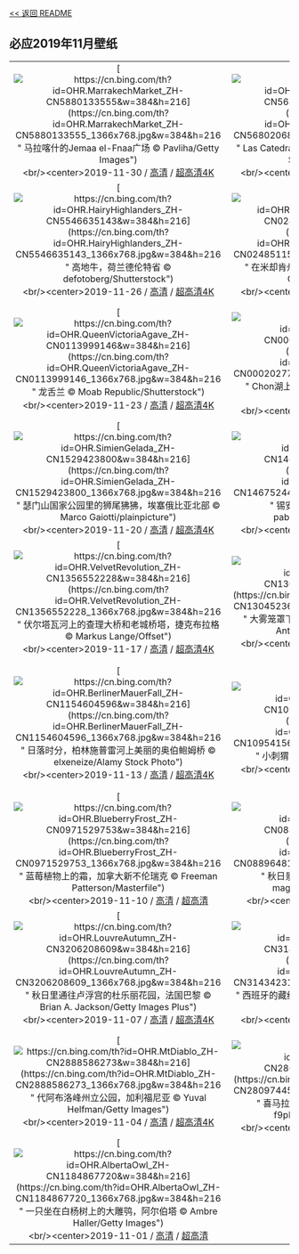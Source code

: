 [<< 返回 README](../../README.md)
## 必应2019年11月壁纸
||||
|:---:|:---:|:---:|
|[![https://cn.bing.com/th?id=OHR.MarrakechMarket_ZH-CN5880133555&w=384&h=216](https://cn.bing.com/th?id=OHR.MarrakechMarket_ZH-CN5880133555_1366x768.jpg&w=384&h=216 " &#10;马拉喀什的Jemaa el-Fnaa广场&#10;© Pavliha/Getty Images")](https://cn.bing.com/search?q=%E9%A9%AC%E6%8B%89%E5%96%80%E4%BB%80%E7%9A%84Jemaa&form=hpcapt&mkt=zh-cn&filters=HpDate:"20191130_1600")<br/><center>2019-11-30 / [高清](https://cn.bing.com/th?id=OHR.MarrakechMarket_ZH-CN5880133555_1920x1200.jpg&w=1920&h=1200) / [超高清4K](https://cn.bing.com/th?id=OHR.MarrakechMarket_ZH-CN5880133555_UHD.jpg&w=3840&h=2160)<center/>|[![https://cn.bing.com/th?id=OHR.LasCatedralesBeach_ZH-CN5680206879&w=384&h=216](https://cn.bing.com/th?id=OHR.LasCatedralesBeach_ZH-CN5680206879_1366x768.jpg&w=384&h=216 " &#10;Las Catedrales海滩，西班牙加利西亚&#10;© Davide Seddio/Getty Images")](https://cn.bing.com/search?q=Las&form=hpcapt&mkt=zh-cn&filters=HpDate:"20191128_1600")<br/><center>2019-11-28 / [高清](https://cn.bing.com/th?id=OHR.LasCatedralesBeach_ZH-CN5680206879_1920x1200.jpg&w=1920&h=1200) / [超高清4K](https://cn.bing.com/th?id=OHR.LasCatedralesBeach_ZH-CN5680206879_UHD.jpg&w=3840&h=2160)<center/>|[![https://cn.bing.com/th?id=OHR.PhoenixAirport_ZH-CN5615941904&w=384&h=216](https://cn.bing.com/th?id=OHR.PhoenixAirport_ZH-CN5615941904_1366x768.jpg&w=384&h=216 " &#10;凤凰城天港国际机场鸟瞰图，亚利桑那&#10;© Nearmap/Getty Images")](https://cn.bing.com/search?q=%E5%87%A4%E5%87%B0%E5%9F%8E%E5%A4%A9%E6%B8%AF%E5%9B%BD%E9%99%85%E6%9C%BA%E5%9C%BA%E9%B8%9F%E7%9E%B0%E5%9B%BE%EF%BC%8C%E4%BA%9A%E5%88%A9%E6%A1%91%E9%82%A3&form=hpcapt&mkt=zh-cn&filters=HpDate:"20191127_1600")<br/><center>2019-11-27 / [高清](https://cn.bing.com/th?id=OHR.PhoenixAirport_ZH-CN5615941904_1920x1200.jpg&w=1920&h=1200) / [超高清4K](https://cn.bing.com/th?id=OHR.PhoenixAirport_ZH-CN5615941904_UHD.jpg&w=3840&h=2160)<center/>|
|[![https://cn.bing.com/th?id=OHR.HairyHighlanders_ZH-CN5546635143&w=384&h=216](https://cn.bing.com/th?id=OHR.HairyHighlanders_ZH-CN5546635143_1366x768.jpg&w=384&h=216 " &#10;高地牛，荷兰德伦特省&#10;© defotoberg/Shutterstock")](https://cn.bing.com/search?q=%E9%AB%98%E5%9C%B0%E7%89%9B%EF%BC%8C%E8%8D%B7%E5%85%B0%E5%BE%B7%E4%BC%A6%E7%89%B9%E7%9C%81&form=hpcapt&mkt=zh-cn&filters=HpDate:"20191126_1600")<br/><center>2019-11-26 / [高清](https://cn.bing.com/th?id=OHR.HairyHighlanders_ZH-CN5546635143_1920x1200.jpg&w=1920&h=1200) / [超高清4K](https://cn.bing.com/th?id=OHR.HairyHighlanders_ZH-CN5546635143_UHD.jpg&w=3840&h=2160)<center/>|[![https://cn.bing.com/th?id=OHR.OverwinteringMonarchs_ZH-CN0248511586&w=384&h=216](https://cn.bing.com/th?id=OHR.OverwinteringMonarchs_ZH-CN0248511586_1366x768.jpg&w=384&h=216 " &#10;在米却肯州越冬的帝王蝶，墨西哥&#10;© Sylvain Cordier/Getty Images")](https://cn.bing.com/search?q=%E5%9C%A8%E7%B1%B3%E5%8D%B4%E8%82%AF%E5%B7%9E%E8%B6%8A%E5%86%AC%E7%9A%84%E5%B8%9D%E7%8E%8B%E8%9D%B6%EF%BC%8C%E5%A2%A8%E8%A5%BF%E5%93%A5&form=hpcapt&mkt=zh-cn&filters=HpDate:"20191125_1600")<br/><center>2019-11-25 / [高清](https://cn.bing.com/th?id=OHR.OverwinteringMonarchs_ZH-CN0248511586_1920x1200.jpg&w=1920&h=1200) / [超高清4K](https://cn.bing.com/th?id=OHR.OverwinteringMonarchs_ZH-CN0248511586_UHD.jpg&w=3840&h=2160)<center/>|[![https://cn.bing.com/th?id=OHR.AtchafalayaCypress_ZH-CN0183179230&w=384&h=216](https://cn.bing.com/th?id=OHR.AtchafalayaCypress_ZH-CN0183179230_1366x768.jpg&w=384&h=216 " &#10;阿查法拉亚盆地中的一棵柏树，路易斯安那州&#10;© Chris Moore/Tandem Still + Motion")](https://cn.bing.com/search?q=%E9%98%BF%E6%9F%A5%E6%B3%95%E6%8B%89%E4%BA%9A%E7%9B%86%E5%9C%B0%E4%B8%AD%E7%9A%84%E4%B8%80%E6%A3%B5%E6%9F%8F%E6%A0%91%EF%BC%8C%E8%B7%AF%E6%98%93%E6%96%AF%E5%AE%89%E9%82%A3%E5%B7%9E&form=hpcapt&mkt=zh-cn&filters=HpDate:"20191124_1600")<br/><center>2019-11-24 / [高清](https://cn.bing.com/th?id=OHR.AtchafalayaCypress_ZH-CN0183179230_1920x1200.jpg&w=1920&h=1200) / [超高清4K](https://cn.bing.com/th?id=OHR.AtchafalayaCypress_ZH-CN0183179230_UHD.jpg&w=3840&h=2160)<center/>|
|[![https://cn.bing.com/th?id=OHR.QueenVictoriaAgave_ZH-CN0113999146&w=384&h=216](https://cn.bing.com/th?id=OHR.QueenVictoriaAgave_ZH-CN0113999146_1366x768.jpg&w=384&h=216 " &#10;龙舌兰&#10;© Moab Republic/Shutterstock")](https://cn.bing.com/search?q=%E9%BE%99%E8%88%8C%E5%85%B0&form=hpcapt&mkt=zh-cn&filters=HpDate:"20191123_1600")<br/><center>2019-11-23 / [高清](https://cn.bing.com/th?id=OHR.QueenVictoriaAgave_ZH-CN0113999146_1920x1200.jpg&w=1920&h=1200) / [超高清4K](https://cn.bing.com/th?id=OHR.QueenVictoriaAgave_ZH-CN0113999146_UHD.jpg&w=3840&h=2160)<center/>|[![https://cn.bing.com/th?id=OHR.SaltireClouds_ZH-CN0002027700&w=384&h=216](https://cn.bing.com/th?id=OHR.SaltireClouds_ZH-CN0002027700_1366x768.jpg&w=384&h=216 " &#10;Chon湖上空的低空云，苏格兰特罗萨克斯&#10;© Alistair Dick/Alamy")](https://cn.bing.com/search?q=Chon%E6%B9%96%E4%B8%8A%E7%A9%BA%E7%9A%84%E4%BD%8E%E7%A9%BA%E4%BA%91%EF%BC%8C%E8%8B%8F%E6%A0%BC%E5%85%B0%E7%89%B9%E7%BD%97%E8%90%A8%E5%85%8B%E6%96%AF&form=hpcapt&mkt=zh-cn&filters=HpDate:"20191122_1600")<br/><center>2019-11-22 / [高清](https://cn.bing.com/th?id=OHR.SaltireClouds_ZH-CN0002027700_1920x1200.jpg&w=1920&h=1200) / [超高清4K](https://cn.bing.com/th?id=OHR.SaltireClouds_ZH-CN0002027700_UHD.jpg&w=3840&h=2160)<center/>|[![https://cn.bing.com/th?id=OHR.BeaujolaisRegion_ZH-CN1585928268&w=384&h=216](https://cn.bing.com/th?id=OHR.BeaujolaisRegion_ZH-CN1585928268_1366x768.jpg&w=384&h=216 " &#10;Lantignie的景色，法国博若莱&#10;© Jon Arnold/Danita Delimont")](https://cn.bing.com/search?q=Lantignie%E7%9A%84%E6%99%AF%E8%89%B2%EF%BC%8C%E6%B3%95%E5%9B%BD%E5%8D%9A%E8%8B%A5%E8%8E%B1&form=hpcapt&mkt=zh-cn&filters=HpDate:"20191121_1600")<br/><center>2019-11-21 / [高清](https://cn.bing.com/th?id=OHR.BeaujolaisRegion_ZH-CN1585928268_1920x1200.jpg&w=1920&h=1200) / [超高清4K](https://cn.bing.com/th?id=OHR.BeaujolaisRegion_ZH-CN1585928268_UHD.jpg&w=3840&h=2160)<center/>|
|[![https://cn.bing.com/th?id=OHR.SimienGelada_ZH-CN1529423800&w=384&h=216](https://cn.bing.com/th?id=OHR.SimienGelada_ZH-CN1529423800_1366x768.jpg&w=384&h=216 " &#10;瑟门山国家公园里的狮尾狒狒，埃塞俄比亚北部&#10;© Marco Gaiotti/plainpicture")](https://cn.bing.com/search?q=%E7%91%9F%E9%97%A8%E5%B1%B1%E5%9B%BD%E5%AE%B6%E5%85%AC%E5%9B%AD%E9%87%8C%E7%9A%84%E7%8B%AE%E5%B0%BE%E7%8B%92%E7%8B%92%EF%BC%8C%E5%9F%83%E5%A1%9E%E4%BF%84%E6%AF%94%E4%BA%9A%E5%8C%97%E9%83%A8&form=hpcapt&mkt=zh-cn&filters=HpDate:"20191120_1600")<br/><center>2019-11-20 / [高清](https://cn.bing.com/th?id=OHR.SimienGelada_ZH-CN1529423800_1920x1200.jpg&w=1920&h=1200) / [超高清4K](https://cn.bing.com/th?id=OHR.SimienGelada_ZH-CN1529423800_UHD.jpg&w=3840&h=2160)<center/>|[![https://cn.bing.com/th?id=OHR.ZionBirthday_ZH-CN1467524477&w=384&h=216](https://cn.bing.com/th?id=OHR.ZionBirthday_ZH-CN1467524477_1366x768.jpg&w=384&h=216 " &#10;锡安国家公园的秋色，犹他州&#10;© pabradyphoto/Getty Images")](https://cn.bing.com/search?q=%E9%94%A1%E5%AE%89%E5%9B%BD%E5%AE%B6%E5%85%AC%E5%9B%AD%E7%9A%84%E7%A7%8B%E8%89%B2%EF%BC%8C%E7%8A%B9%E4%BB%96%E5%B7%9E&form=hpcapt&mkt=zh-cn&filters=HpDate:"20191119_1600")<br/><center>2019-11-19 / [高清](https://cn.bing.com/th?id=OHR.ZionBirthday_ZH-CN1467524477_1920x1200.jpg&w=1920&h=1200) / [超高清4K](https://cn.bing.com/th?id=OHR.ZionBirthday_ZH-CN1467524477_UHD.jpg&w=3840&h=2160)<center/>|[![https://cn.bing.com/th?id=OHR.IchetuckneeRiver_ZH-CN1410417151&w=384&h=216](https://cn.bing.com/th?id=OHR.IchetuckneeRiver_ZH-CN1410417151_1366x768.jpg&w=384&h=216 " &#10;Ichetucknee河的海牛，佛罗里达州&#10;© Jennifer Adler/Alamy")](https://cn.bing.com/search?q=Ichetucknee%E6%B2%B3%E7%9A%84%E6%B5%B7%E7%89%9B%EF%BC%8C%E4%BD%9B%E7%BD%97%E9%87%8C%E8%BE%BE%E5%B7%9E&form=hpcapt&mkt=zh-cn&filters=HpDate:"20191118_1600")<br/><center>2019-11-18 / [高清](https://cn.bing.com/th?id=OHR.IchetuckneeRiver_ZH-CN1410417151_1920x1200.jpg&w=1920&h=1200) / [超高清4K](https://cn.bing.com/th?id=OHR.IchetuckneeRiver_ZH-CN1410417151_UHD.jpg&w=3840&h=2160)<center/>|
|[![https://cn.bing.com/th?id=OHR.VelvetRevolution_ZH-CN1356552228&w=384&h=216](https://cn.bing.com/th?id=OHR.VelvetRevolution_ZH-CN1356552228_1366x768.jpg&w=384&h=216 " &#10;伏尔塔瓦河上的查理大桥和老城桥塔，捷克布拉格&#10;© Markus Lange/Offset")](https://cn.bing.com/search?q=%E4%BC%8F%E5%B0%94%E5%A1%94%E7%93%A6%E6%B2%B3%E4%B8%8A%E7%9A%84%E6%9F%A5%E7%90%86%E5%A4%A7%E6%A1%A5%E5%92%8C%E8%80%81%E5%9F%8E%E6%A1%A5%E5%A1%94%EF%BC%8C%E6%8D%B7%E5%85%8B%E5%B8%83%E6%8B%89%E6%A0%BC&form=hpcapt&mkt=zh-cn&filters=HpDate:"20191117_1600")<br/><center>2019-11-17 / [高清](https://cn.bing.com/th?id=OHR.VelvetRevolution_ZH-CN1356552228_1920x1200.jpg&w=1920&h=1200) / [超高清4K](https://cn.bing.com/th?id=OHR.VelvetRevolution_ZH-CN1356552228_UHD.jpg&w=3840&h=2160)<center/>|[![https://cn.bing.com/th?id=OHR.Nebelmond_ZH-CN1304523635&w=384&h=216](https://cn.bing.com/th?id=OHR.Nebelmond_ZH-CN1304523635_1366x768.jpg&w=384&h=216 " &#10;大雾笼罩下的巴伐利亚阿尔卑斯山脉，德国&#10;© Anton Petrus/Getty Images")](https://cn.bing.com/search?q=%E5%A4%A7%E9%9B%BE%E7%AC%BC%E7%BD%A9%E4%B8%8B%E7%9A%84%E5%B7%B4%E4%BC%90%E5%88%A9%E4%BA%9A%E9%98%BF%E5%B0%94%E5%8D%91%E6%96%AF%E5%B1%B1%E8%84%89%EF%BC%8C%E5%BE%B7%E5%9B%BD&form=hpcapt&mkt=zh-cn&filters=HpDate:"20191116_1600")<br/><center>2019-11-16 / [高清](https://cn.bing.com/th?id=OHR.Nebelmond_ZH-CN1304523635_1920x1200.jpg&w=1920&h=1200) / [超高清4K](https://cn.bing.com/th?id=OHR.Nebelmond_ZH-CN1304523635_UHD.jpg&w=3840&h=2160)<center/>|[![https://cn.bing.com/th?id=OHR.BurgTrifels_ZH-CN1204167722&w=384&h=216](https://cn.bing.com/th?id=OHR.BurgTrifels_ZH-CN1204167722_1366x768.jpg&w=384&h=216 " &#10;秋日雾中清晨里的特里斐斯城堡，德国莱茵兰普法尔茨森林&#10;© Björn Lauer/Getty Images")](https://cn.bing.com/search?q=%E7%A7%8B%E6%97%A5%E9%9B%BE%E4%B8%AD%E6%B8%85%E6%99%A8%E9%87%8C%E7%9A%84%E7%89%B9%E9%87%8C%E6%96%90%E6%96%AF%E5%9F%8E%E5%A0%A1%EF%BC%8C%E5%BE%B7%E5%9B%BD%E8%8E%B1%E8%8C%B5%E5%85%B0%E6%99%AE%E6%B3%95%E5%B0%94%E8%8C%A8%E6%A3%AE%E6%9E%97&form=hpcapt&mkt=zh-cn&filters=HpDate:"20191114_1600")<br/><center>2019-11-14 / [高清](https://cn.bing.com/th?id=OHR.BurgTrifels_ZH-CN1204167722_1920x1200.jpg&w=1920&h=1200) / [超高清4K](https://cn.bing.com/th?id=OHR.BurgTrifels_ZH-CN1204167722_UHD.jpg&w=3840&h=2160)<center/>|
|[![https://cn.bing.com/th?id=OHR.BerlinerMauerFall_ZH-CN1154604596&w=384&h=216](https://cn.bing.com/th?id=OHR.BerlinerMauerFall_ZH-CN1154604596_1366x768.jpg&w=384&h=216 " &#10;日落时分，柏林施普雷河上美丽的奥伯鲍姆桥&#10;© elxeneize/Alamy Stock Photo")](https://cn.bing.com/search?q=%E6%97%A5%E8%90%BD%E6%97%B6%E5%88%86%EF%BC%8C%E6%9F%8F%E6%9E%97%E6%96%BD%E6%99%AE%E9%9B%B7%E6%B2%B3%E4%B8%8A%E7%BE%8E%E4%B8%BD%E7%9A%84%E5%A5%A5%E4%BC%AF%E9%B2%8D%E5%A7%86%E6%A1%A5&form=hpcapt&mkt=zh-cn&filters=HpDate:"20191113_1600")<br/><center>2019-11-13 / [高清](https://cn.bing.com/th?id=OHR.BerlinerMauerFall_ZH-CN1154604596_1920x1200.jpg&w=1920&h=1200) / [超高清4K](https://cn.bing.com/th?id=OHR.BerlinerMauerFall_ZH-CN1154604596_UHD.jpg&w=3840&h=2160)<center/>|[![https://cn.bing.com/th?id=OHR.BabyHedgehog_ZH-CN1095415688&w=384&h=216](https://cn.bing.com/th?id=OHR.BabyHedgehog_ZH-CN1095415688_1366x768.jpg&w=384&h=216 " &#10;小刺猬&#10;© lorenzo104/Getty Images")](https://cn.bing.com/search?q=%E5%B0%8F%E5%88%BA%E7%8C%AC&form=hpcapt&mkt=zh-cn&filters=HpDate:"20191112_1600")<br/><center>2019-11-12 / [高清](https://cn.bing.com/th?id=OHR.BabyHedgehog_ZH-CN1095415688_1920x1200.jpg&w=1920&h=1200) / [超高清4K](https://cn.bing.com/th?id=OHR.BabyHedgehog_ZH-CN1095415688_UHD.jpg&w=3840&h=2160)<center/>|[![https://cn.bing.com/th?id=OHR.MountHowitt_ZH-CN1042812457&w=384&h=216](https://cn.bing.com/th?id=OHR.MountHowitt_ZH-CN1042812457_1366x768.jpg&w=384&h=216 " &#10;阿尔卑斯国家公园豪伊特山上雾中的野花，澳大利亚维多利亚&#10;© Australian Scenics/Photolibrary/Getty Images Plus")](https://cn.bing.com/search?q=%E9%98%BF%E5%B0%94%E5%8D%91%E6%96%AF%E5%9B%BD%E5%AE%B6%E5%85%AC%E5%9B%AD%E8%B1%AA%E4%BC%8A%E7%89%B9%E5%B1%B1%E4%B8%8A%E9%9B%BE%E4%B8%AD%E7%9A%84%E9%87%8E%E8%8A%B1%EF%BC%8C%E6%BE%B3%E5%A4%A7%E5%88%A9%E4%BA%9A%E7%BB%B4%E5%A4%9A%E5%88%A9%E4%BA%9A&form=hpcapt&mkt=zh-cn&filters=HpDate:"20191111_1600")<br/><center>2019-11-11 / [高清](https://cn.bing.com/th?id=OHR.MountHowitt_ZH-CN1042812457_1920x1200.jpg&w=1920&h=1200) / [超高清4K](https://cn.bing.com/th?id=OHR.MountHowitt_ZH-CN1042812457_UHD.jpg&w=3840&h=2160)<center/>|
|[![https://cn.bing.com/th?id=OHR.BlueberryFrost_ZH-CN0971529753&w=384&h=216](https://cn.bing.com/th?id=OHR.BlueberryFrost_ZH-CN0971529753_1366x768.jpg&w=384&h=216 " &#10;蓝莓植物上的霜，加拿大新不伦瑞克&#10;© Freeman Patterson/Masterfile")](https://cn.bing.com/search?q=%E8%93%9D%E8%8E%93%E6%A4%8D%E7%89%A9%E4%B8%8A%E7%9A%84%E9%9C%9C%EF%BC%8C%E5%8A%A0%E6%8B%BF%E5%A4%A7%E6%96%B0%E4%B8%8D%E4%BC%A6%E7%91%9E%E5%85%8B&form=hpcapt&mkt=zh-cn&filters=HpDate:"20191110_1600")<br/><center>2019-11-10 / [高清](https://cn.bing.com/th?id=OHR.BlueberryFrost_ZH-CN0971529753_1920x1200.jpg&w=1920&h=1200) / [超高清](https://cn.bing.com/th?id=OHR.BlueberryFrost_ZH-CN0971529753_UHD.jpg)<center/>|[![https://cn.bing.com/th?id=OHR.KagamiMirror_ZH-CN0889648187&w=384&h=216](https://cn.bing.com/th?id=OHR.KagamiMirror_ZH-CN0889648187_1366x768.jpg&w=384&h=216 " &#10;秋日景色倒映于镜池中，日本长野&#10;© magicflute002/Getty images")](https://cn.bing.com/search?q=%E7%A7%8B%E6%97%A5%E6%99%AF%E8%89%B2%E5%80%92%E6%98%A0%E4%BA%8E%E9%95%9C%E6%B1%A0%E4%B8%AD%EF%BC%8C%E6%97%A5%E6%9C%AC%E9%95%BF%E9%87%8E&form=hpcapt&mkt=zh-cn&filters=HpDate:"20191109_1600")<br/><center>2019-11-09 / [高清](https://cn.bing.com/th?id=OHR.KagamiMirror_ZH-CN0889648187_1920x1200.jpg&w=1920&h=1200) / [超高清](https://cn.bing.com/th?id=OHR.KagamiMirror_ZH-CN0889648187_UHD.jpg)<center/>|[![https://cn.bing.com/th?id=OHR.Lidong2019_ZH-CN0761273672&w=384&h=216](https://cn.bing.com/th?id=OHR.Lidong2019_ZH-CN0761273672_1366x768.jpg&w=384&h=216 " &#10;【今日立冬】&#10;© zhouyousifang/Getty Images")](https://cn.bing.com/search?q=%E3%80%90%E4%BB%8A%E6%97%A5%E7%AB%8B%E5%86%AC%E3%80%91&form=hpcapt&mkt=zh-cn&filters=HpDate:"20191108_1600")<br/><center>2019-11-08 / [高清](https://cn.bing.com/th?id=OHR.Lidong2019_ZH-CN0761273672_1920x1200.jpg&w=1920&h=1200) / [超高清4K](https://cn.bing.com/th?id=OHR.Lidong2019_ZH-CN0761273672_UHD.jpg&w=3840&h=2160)<center/>|
|[![https://cn.bing.com/th?id=OHR.LouvreAutumn_ZH-CN3206208609&w=384&h=216](https://cn.bing.com/th?id=OHR.LouvreAutumn_ZH-CN3206208609_1366x768.jpg&w=384&h=216 " &#10;秋日里通往卢浮宫的杜乐丽花园，法国巴黎&#10;© Brian A. Jackson/Getty Images Plus")](https://cn.bing.com/search?q=%E7%A7%8B%E6%97%A5%E9%87%8C%E9%80%9A%E5%BE%80%E5%8D%A2%E6%B5%AE%E5%AE%AB%E7%9A%84%E6%9D%9C%E4%B9%90%E4%B8%BD%E8%8A%B1%E5%9B%AD%EF%BC%8C%E6%B3%95%E5%9B%BD%E5%B7%B4%E9%BB%8E&form=hpcapt&mkt=zh-cn&filters=HpDate:"20191107_1600")<br/><center>2019-11-07 / [高清](https://cn.bing.com/th?id=OHR.LouvreAutumn_ZH-CN3206208609_1920x1200.jpg&w=1920&h=1200) / [超高清4K](https://cn.bing.com/th?id=OHR.LouvreAutumn_ZH-CN3206208609_UHD.jpg&w=3840&h=2160)<center/>|[![https://cn.bing.com/th?id=OHR.CrocusSativus_ZH-CN3143423131&w=384&h=216](https://cn.bing.com/th?id=OHR.CrocusSativus_ZH-CN3143423131_1366x768.jpg&w=384&h=216 " &#10;西班牙的藏红花&#10;© Juan-Carlos Munoz/Minden Pictures")](https://cn.bing.com/search?q=%E8%A5%BF%E7%8F%AD%E7%89%99%E7%9A%84%E8%97%8F%E7%BA%A2%E8%8A%B1&form=hpcapt&mkt=zh-cn&filters=HpDate:"20191106_1600")<br/><center>2019-11-06 / [高清](https://cn.bing.com/th?id=OHR.CrocusSativus_ZH-CN3143423131_1920x1200.jpg&w=1920&h=1200) / [超高清8K](https://cn.bing.com/th?id=OHR.CrocusSativus_ZH-CN3143423131_UHD.jpg)<center/>|[![https://cn.bing.com/th?id=OHR.CamelsBalloons_ZH-CN3086626309&w=384&h=216](https://cn.bing.com/th?id=OHR.CamelsBalloons_ZH-CN3086626309_1366x768.jpg&w=384&h=216 " &#10;普什卡骆驼节上的骆驼与牧民，印度拉贾斯坦邦&#10;© Anand Purohit/Getty Images")](https://cn.bing.com/search?q=%E6%99%AE%E4%BB%80%E5%8D%A1%E9%AA%86%E9%A9%BC%E8%8A%82%E4%B8%8A%E7%9A%84%E9%AA%86%E9%A9%BC%E4%B8%8E%E7%89%A7%E6%B0%91%EF%BC%8C%E5%8D%B0%E5%BA%A6%E6%8B%89%E8%B4%BE%E6%96%AF%E5%9D%A6%E9%82%A6&form=hpcapt&mkt=zh-cn&filters=HpDate:"20191105_1600")<br/><center>2019-11-05 / [高清](https://cn.bing.com/th?id=OHR.CamelsBalloons_ZH-CN3086626309_1920x1200.jpg&w=1920&h=1200) / [超高清4K](https://cn.bing.com/th?id=OHR.CamelsBalloons_ZH-CN3086626309_UHD.jpg&w=3840&h=2160)<center/>|
|[![https://cn.bing.com/th?id=OHR.MtDiablo_ZH-CN2888586273&w=384&h=216](https://cn.bing.com/th?id=OHR.MtDiablo_ZH-CN2888586273_1366x768.jpg&w=384&h=216 " &#10;代阿布洛峰州立公园，加利福尼亚&#10;© Yuval Helfman/Getty Images")](https://cn.bing.com/search?q=%E4%BB%A3%E9%98%BF%E5%B8%83%E6%B4%9B%E5%B3%B0%E5%B7%9E%E7%AB%8B%E5%85%AC%E5%9B%AD%EF%BC%8C%E5%8A%A0%E5%88%A9%E7%A6%8F%E5%B0%BC%E4%BA%9A&form=hpcapt&mkt=zh-cn&filters=HpDate:"20191104_1600")<br/><center>2019-11-04 / [高清](https://cn.bing.com/th?id=OHR.MtDiablo_ZH-CN2888586273_1920x1200.jpg&w=1920&h=1200) / [超高清4K](https://cn.bing.com/th?id=OHR.MtDiablo_ZH-CN2888586273_UHD.jpg&w=3840&h=2160)<center/>|[![https://cn.bing.com/th?id=OHR.ChandraTal_ZH-CN2809744505&w=384&h=216](https://cn.bing.com/th?id=OHR.ChandraTal_ZH-CN2809744505_1366x768.jpg&w=384&h=216 " &#10;喜马拉雅山脉的钱德拉塔尔湖，印度&#10;© f9photos/Getty Images Plus")](https://cn.bing.com/search?q=%E5%96%9C%E9%A9%AC%E6%8B%89%E9%9B%85%E5%B1%B1%E8%84%89%E7%9A%84%E9%92%B1%E5%BE%B7%E6%8B%89%E5%A1%94%E5%B0%94%E6%B9%96%EF%BC%8C%E5%8D%B0%E5%BA%A6&form=hpcapt&mkt=zh-cn&filters=HpDate:"20191103_1600")<br/><center>2019-11-03 / [高清](https://cn.bing.com/th?id=OHR.ChandraTal_ZH-CN2809744505_1920x1200.jpg&w=1920&h=1200) / [超高清4K](https://cn.bing.com/th?id=OHR.ChandraTal_ZH-CN2809744505_UHD.jpg&w=3840&h=2160)<center/>|[![https://cn.bing.com/th?id=OHR.CorkTrees_ZH-CN1253123792&w=384&h=216](https://cn.bing.com/th?id=OHR.CorkTrees_ZH-CN1253123792_1366x768.jpg&w=384&h=216 " &#10;软木橡树林&#10;© Andrés M. Domínguez/Minden")](https://cn.bing.com/search?q=%E8%BD%AF%E6%9C%A8%E6%A9%A1%E6%A0%91%E6%9E%97&form=hpcapt&mkt=zh-cn&filters=HpDate:"20191102_1600")<br/><center>2019-11-02 / [高清](https://cn.bing.com/th?id=OHR.CorkTrees_ZH-CN1253123792_1920x1200.jpg&w=1920&h=1200) / [超高清4K](https://cn.bing.com/th?id=OHR.CorkTrees_ZH-CN1253123792_UHD.jpg&w=3840&h=2160)<center/>|
|[![https://cn.bing.com/th?id=OHR.AlbertaOwl_ZH-CN1184867720&w=384&h=216](https://cn.bing.com/th?id=OHR.AlbertaOwl_ZH-CN1184867720_1366x768.jpg&w=384&h=216 " &#10;一只坐在白杨树上的大雕鸮，阿尔伯塔&#10;© Ambre Haller/Getty Images")](https://cn.bing.com/search?q=%E4%B8%80%E5%8F%AA%E5%9D%90%E5%9C%A8%E7%99%BD%E6%9D%A8%E6%A0%91%E4%B8%8A%E7%9A%84%E5%A4%A7%E9%9B%95%E9%B8%AE%EF%BC%8C%E9%98%BF%E5%B0%94%E4%BC%AF%E5%A1%94&form=hpcapt&mkt=zh-cn&filters=HpDate:"20191101_1600")<br/><center>2019-11-01 / [高清](https://cn.bing.com/th?id=OHR.AlbertaOwl_ZH-CN1184867720_1920x1200.jpg&w=1920&h=1200) / [超高清](https://cn.bing.com/th?id=OHR.AlbertaOwl_ZH-CN1184867720_UHD.jpg)<center/>